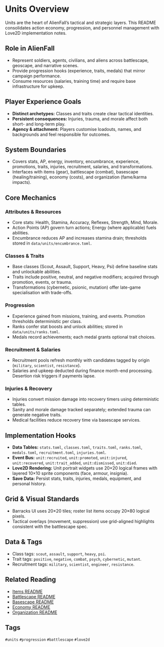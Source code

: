 # Units Overview

Units are the heart of AlienFall’s tactical and strategic layers. This README consolidates action economy, progression, and personnel management with Love2D implementation notes.

## Role in AlienFall
- Represent soldiers, agents, civilians, and aliens across battlescape, geoscape, and narrative scenes.
- Provide progression hooks (experience, traits, medals) that mirror campaign performance.
- Consume resources (salaries, training time) and require base infrastructure for upkeep.

## Player Experience Goals
- **Distinct archetypes:** Classes and traits create clear tactical identities.
- **Persistent consequences:** Injuries, trauma, and morale affect both short- and long-term play.
- **Agency & attachment:** Players customise loadouts, names, and backgrounds and feel responsible for outcomes.

## System Boundaries
- Covers stats, AP, energy, inventory, encumbrance, experience, promotions, traits, injuries, recruitment, salaries, and transformations.
- Interfaces with items (gear), battlescape (combat), basescape (healing/training), economy (costs), and organization (fame/karma impacts).

## Core Mechanics
### Attributes & Resources
- Core stats: Health, Stamina, Accuracy, Reflexes, Strength, Mind, Morale.
- Action Points (AP) govern turn actions; Energy (where applicable) fuels abilities.
- Encumbrance reduces AP and increases stamina drain; thresholds stored in `data/units/encumbrance.toml`.

### Classes & Traits
- Base classes (Scout, Assault, Support, Heavy, Psi) define baseline stats and unlockable abilities.
- Traits include positive, neutral, and negative modifiers; acquired through promotion, events, or trauma.
- Transformations (cybernetic, psionic, mutation) offer late-game specialisation with trade-offs.

### Progression
- Experience gained from missions, training, and events. Promotion thresholds deterministic per class.
- Ranks confer stat boosts and unlock abilities; stored in `data/units/ranks.toml`.
- Medals record achievements; each medal grants optional trait choices.

### Recruitment & Salaries
- Recruitment pools refresh monthly with candidates tagged by origin (`military`, `scientist`, `resistance`).
- Salaries and upkeep deducted during finance month-end processing. Desertion risk triggers if payments lapse.

### Injuries & Recovery
- Injuries convert mission damage into recovery timers using deterministic tables.
- Sanity and morale damage tracked separately; extended trauma can generate negative traits.
- Medical facilities reduce recovery time via basescape services.

## Implementation Hooks
- **Data Tables:** `stats.toml`, `classes.toml`, `traits.toml`, `ranks.toml`, `medals.toml`, `recruitment.toml`, `injuries.toml`.
- **Event Bus:** `unit:recruited`, `unit:promoted`, `unit:injured`, `unit:recovered`, `unit:trait_added`, `unit:dismissed`, `unit:died`.
- **Love2D Rendering:** Unit portrait widgets use 20×20 logical frames with layered 10×10 sprite components (face, armour, insignia).
- **Save Data:** Persist stats, traits, injuries, medals, equipment, and personal history.

## Grid & Visual Standards
- Barracks UI uses 20×20 tiles; roster list items occupy 20×80 logical pixels.
- Tactical overlays (movement, suppression) use grid-aligned highlights consistent with the battlescape spec.

## Data & Tags
- Class tags: `scout`, `assault`, `support`, `heavy`, `psi`.
- Trait tags: `positive`, `negative`, `combat`, `psych`, `cybernetic`, `mutant`.
- Recruitment tags: `military`, `scientist`, `engineer`, `resistance`. 

## Related Reading
- [Items README](../items/README.md)
- [Battlescape README](../battlescape/README.md)
- [Basescape README](../basescape/README.md)
- [Economy README](../economy/README.md)
- [Organization README](../organization/README.md)

## Tags
`#units` `#progression` `#battlescape` `#love2d`
